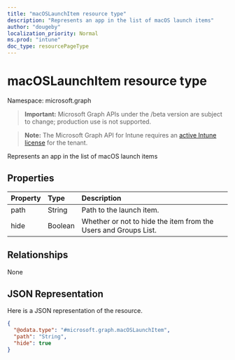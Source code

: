 ```yaml
---
title: "macOSLaunchItem resource type"
description: "Represents an app in the list of macOS launch items"
author: "dougeby"
localization_priority: Normal
ms.prod: "intune"
doc_type: resourcePageType
---
```


# macOSLaunchItem resource type

Namespace: microsoft.graph

> **Important:** Microsoft Graph APIs under the /beta version are subject to change; production use is not supported.

> **Note:** The Microsoft Graph API for Intune requires an [active Intune license](https://go.microsoft.com/fwlink/?linkid=839381) for the tenant.

Represents an app in the list of macOS launch items

## Properties
|Property|Type|Description|
|:---|:---|:---|
|path|String|Path to the launch item.|
|hide|Boolean|Whether or not to hide the item from the Users and Groups List.|

## Relationships
None

## JSON Representation
Here is a JSON representation of the resource.
<!-- {
  "blockType": "resource",
  "@odata.type": "microsoft.graph.macOSLaunchItem"
}
-->
``` json
{
  "@odata.type": "#microsoft.graph.macOSLaunchItem",
  "path": "String",
  "hide": true
}
```





